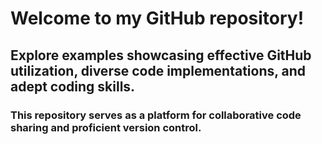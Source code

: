 # Welcome to my GitHub repository!
## Explore examples showcasing effective GitHub utilization, diverse code implementations, and adept coding skills.
### This repository serves as a platform for collaborative code sharing and proficient version control.

